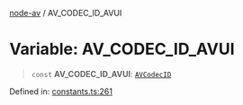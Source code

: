 [node-av](../globals.md) / AV\_CODEC\_ID\_AVUI

# Variable: AV\_CODEC\_ID\_AVUI

> `const` **AV\_CODEC\_ID\_AVUI**: [`AVCodecID`](../type-aliases/AVCodecID.md)

Defined in: [constants.ts:261](https://github.com/seydx/av/blob/f8631fc881b394300b1479f511d55cf1c370a87f/src/constants/constants.ts#L261)
